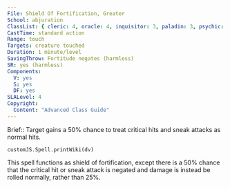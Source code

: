 ```yaml
---
File: Shield Of Fortification, Greater
School: abjuration
ClassList: { cleric: 4, oracle: 4, inquisitor: 3, paladin: 3, psychic: 4 }
CastTime: standard action
Range: touch
Targets: creature touched
Duration: 1 minute/level
SavingThrow: Fortitude negates (harmless)
SR: yes (harmless)
Components:
  V: yes
  S: yes
  DF: yes
SLALevel: 4
Copyright:
  Content: "Advanced Class Guide"
---
```

Brief:: Target gains a 50% chance to treat critical hits and sneak attacks as normal hits.

```dataviewjs
customJS.Spell.printWiki(dv)
```

This spell functions as shield of fortification, except there is a 50% chance that the critical hit or sneak attack is negated and damage is instead be rolled normally, rather than 25%.
